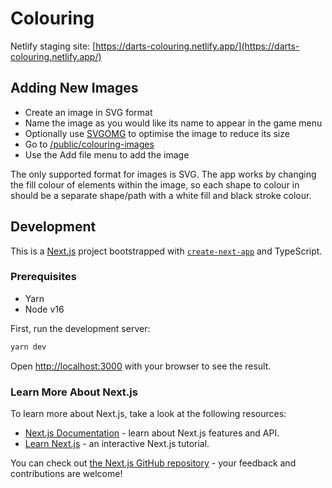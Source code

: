# Colouring

Netlify staging site: [https://darts-colouring.netlify.app/](https://darts-colouring.netlify.app/)

## Adding New Images

- Create an image in SVG format
- Name the image as you would like its name to appear in the game menu
- Optionally use [SVGOMG](https://jakearchibald.github.io/svgomg/) to optimise the image to reduce its size
- Go to [/public/colouring-images](/public/colouring-images)
- Use the Add file menu to add the image

The only supported format for images is SVG. The app works by changing the fill colour of elements within the image, so each shape to colour in should be a separate shape/path with a white fill and black stroke colour.

## Development

This is a [Next.js](https://nextjs.org/) project bootstrapped with [`create-next-app`](https://github.com/vercel/next.js/tree/canary/packages/create-next-app) and TypeScript.

### Prerequisites

- Yarn
- Node v16

First, run the development server:

```bash
yarn dev
```

Open [http://localhost:3000](http://localhost:3000) with your browser to see the result.

### Learn More About Next.js

To learn more about Next.js, take a look at the following resources:

- [Next.js Documentation](https://nextjs.org/docs) - learn about Next.js features and API.
- [Learn Next.js](https://nextjs.org/learn) - an interactive Next.js tutorial.

You can check out [the Next.js GitHub repository](https://github.com/vercel/next.js/) - your feedback and contributions are welcome!
